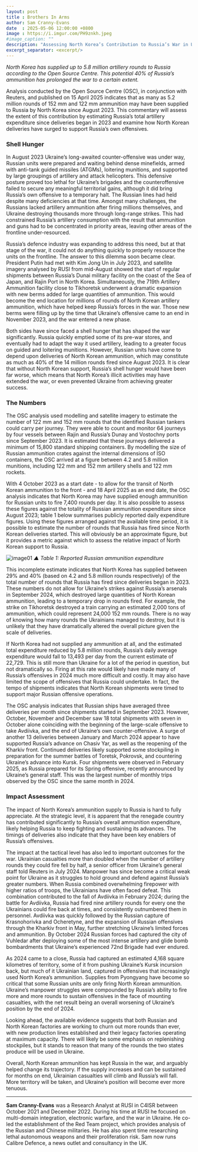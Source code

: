 ```yaml
---
layout: post
title : Brothers In Arms
author: Sam Cranny-Evans
date  : 2025-05-06 12:00:00 +0800
image : https://i.imgur.com/PH9znkh.jpeg
#image_caption: ""
description: "Assessing North Korea’s Contribution to Russia’s War in Ukraine"
excerpt_separator: <excerpt/>
---
```


_North Korea has supplied up to 5.8 million artillery rounds to Russia according to the Open Source Centre. This potential 40% of Russia’s ammunition has prolonged the war to a certain extent._

<excerpt/>

Analysis conducted by the Open Source Centre (OSC), in conjunction with Reuters, and published on 15 April 2025 indicates that as many as 5.2 million rounds of 152 mm and 122 mm ammunition may have been supplied to Russia by North Korea since August 2023. This commentary will assess the extent of this contribution by estimating Russia’s total artillery expenditure since deliveries began in 2023 and examine how North Korean deliveries have surged to support Russia’s own offensives.


### Shell Hunger

In August 2023 Ukraine’s long-awaited counter-offensive was under way, Russian units were prepared and waiting behind dense minefields, armed with anti-tank guided missiles (ATGMs), loitering munitions, and supported by large groupings of artillery and attack helicopters. This defensive posture proved too lethal for Ukraine’s brigades and the counteroffensive failed to secure any meaningful territorial gains, although it did bring Russia’s own offensive to a temporary halt. The Russian lines had held despite many deficiencies at that time. Amongst many challenges, the Russians lacked artillery ammunition after firing millions themselves, and Ukraine destroying thousands more through long-range strikes. This had constrained Russia’s artillery consumption with the result that ammunition and guns had to be concentrated in priority areas, leaving other areas of the frontline under-resourced.

Russia’s defence industry was expanding to address this need, but at that stage of the war, it could not do anything quickly to properly resource the units on the frontline. The answer to this dilemma soon became clear. President Putin had met with Kim Jong Un in July 2023, and satellite imagery analysed by RUSI from mid-August showed the start of regular shipments between Russia’s Dunai military facility on the coast of the Sea of Japan, and Rajin Port in North Korea. Simultaneously, the 719th Artillery Ammunition facility close to Tikhoretsk underwent a dramatic expansion with new berms added for large quantities of ammunition. This would become the end location for millions of rounds of North Korean artillery ammunition, which have helped keep Russia’s forces in the war. Those new berms were filling up by the time that Ukraine’s offensive came to an end in November 2023, and the war entered a new phase.

Both sides have since faced a shell hunger that has shaped the war significantly. Russia quickly emptied some of its pre-war stores, and eventually had to adapt the way it used artillery, leading to a greater focus on guided and loitering munitions. However, Russian units have come to depend upon deliveries of North Korean ammunition, which may constitute as much as 40% of the 14 million rounds fired since August 2023. It is clear that without North Korean support, Russia’s shell hunger would have been far worse, which means that North Korea’s illicit activities may have extended the war, or even prevented Ukraine from achieving greater success.


### The Numbers

The OSC analysis used modelling and satellite imagery to estimate the number of 122 mm and 152 mm rounds that the identified Russian tankers could carry per journey. They were able to count and monitor 64 journeys by four vessels between Rajin and Russia’s Dunay and Vostochny ports since September 2023. It is estimated that these journeys delivered a minimum of 15,800 standard shipping containers. By modelling the size of Russian ammunition crates against the internal dimensions of ISO containers, the OSC arrived at a figure between 4.2 and 5.8 million munitions, including 122 mm and 152 mm artillery shells and 122 mm rockets.

With 4 October 2023 as a start date - to allow for the transit of North Korean ammunition to the front - and 18 April 2025 as an end date, the OSC analysis indicates that North Korea may have supplied enough ammunition for Russian units to fire 7,400 rounds per day. It is also possible to assess these figures against the totality of Russian ammunition expenditure since August 2023; table 1 below summarises publicly reported daily expenditure figures. Using these figures arranged against the available time period, it is possible to estimate the number of rounds that Russia has fired since North Korean deliveries started. This will obviously be an approximate figure, but it provides a metric against which to assess the relative impact of North Korean support to Russia.

![image01](https://i.imgur.com/Y1zyvYe.png)
_▲ Table 1: Reported Russian ammunition expenditure_

This incomplete estimate indicates that North Korea has supplied between 29% and 40% (based on 4.2 and 5.8 million rounds respectively) of the total number of rounds that Russia has fired since deliveries began in 2023. These numbers do not allow for Ukraine’s strikes against Russia’s arsenals in September 2024, which destroyed large quantities of North Korean ammunition, leading to a temporary drop in rounds fired. For example, the strike on Tikhoretsk destroyed a train carrying an estimated 2,000 tons of ammunition, which could represent 24,000 152 mm rounds. There is no way of knowing how many rounds the Ukrainians managed to destroy, but it is unlikely that they have dramatically altered the overall picture given the scale of deliveries.

If North Korea had not supplied any ammunition at all, and the estimated total expenditure reduced by 5.8 million rounds, Russia’s daily average expenditure would fall to 13,493 per day from the current estimate of 22,729. This is still more than Ukraine for a lot of the period in question, but not dramatically so. Firing at this rate would likely have made many of Russia’s offensives in 2024 much more difficult and costly. It may also have limited the scope of offensives that Russia could undertake. In fact, the tempo of shipments indicates that North Korean shipments were timed to support major Russian offensive operations.

The OSC analysis indicates that Russian ships have averaged three deliveries per month since shipments started in September 2023. However, October, November and December saw 18 total shipments with seven in October alone coinciding with the beginning of the large-scale offensive to take Avdiivka, and the end of Ukraine’s own counter-offensive. A surge of another 13 deliveries between January and March 2024 appear to have supported Russia’s advance on Chasiv Yar, as well as the reopening of the Kharkiv front. Continued deliveries likely supported some stockpiling in preparation for the summer battles of Toretsk, Pokrovsk, and countering Ukraine’s advance into Kursk. Four shipments were observed in February 2025, as Russia prepared for its Spring offensive, recently announced by Ukraine’s general staff. This was the largest number of monthly trips observed by the OSC since the same month in 2024.


### Impact Assessment

The impact of North Korea’s ammunition supply to Russia is hard to fully appreciate. At the strategic level, it is apparent that the renegade country has contributed significantly to Russia’s overall ammunition expenditure, likely helping Russia to keep fighting and sustaining its advances. The timings of deliveries also indicate that they have been key enablers of Russia’s offensives.

The impact at the tactical level has also led to important outcomes for the war. Ukrainian casualties more than doubled when the number of artillery rounds they could fire fell by half, a senior officer from Ukraine’s general staff told Reuters in July 2024. Manpower has since become a critical weak point for Ukraine as it struggles to hold ground and defend against Russia’s greater numbers. When Russia combined overwhelming firepower with higher ratios of troops, the Ukrainians have often faced defeat. This combination contributed to the fall of Avdiivka in February 2024; during the battle for Avdiivka, Russia had fired nine artillery rounds for every one the Ukrainians could fire back at times, and consistently outnumbered them in personnel. Avdiivka was quickly followed by the Russian capture of Krasnohorivka and Ocheretyne, and the expansion of Russian offensives through the Kharkiv front in May, further stretching Ukraine’s limited forces and ammunition. By October 2024 Russian forces had captured the city of Vuhledar after deploying some of the most intense artillery and glide bomb bombardments that Ukraine’s experienced 72nd Brigade had ever endured.

As 2024 came to a close, Russia had captured an estimated 4,168 square kilometres of territory, some of it from pushing Ukraine’s Kursk incursion back, but much of it Ukrainian land, captured in offensives that increasingly used North Korea’s ammunition. Supplies from Pyongyang have become so critical that some Russian units are only firing North Korean ammunition. Ukraine’s manpower struggles were compounded by Russia’s ability to fire more and more rounds to sustain offensives in the face of mounting casualties, with the net result being an overall worsening of Ukraine’s position by the end of 2024.

Looking ahead, the available evidence suggests that both Russian and North Korean factories are working to churn out more rounds than ever, with new production lines established and their legacy factories operating at maximum capacity. There will likely be some emphasis on replenishing stockpiles, but it stands to reason that many of the rounds the two states produce will be used in Ukraine.

Overall, North Korean ammunition has kept Russia in the war, and arguably helped change its trajectory. If the supply increases and can be sustained for months on end, Ukrainian casualties will climb and Russia’s will fall. More territory will be taken, and Ukraine’s position will become ever more tenuous.

---

__Sam Cranny-Evans__ was a Research Analyst at RUSI in C4ISR between October 2021 and December 2022. During his time at RUSI he focused on multi-domain integration, electronic warfare, and the war in Ukraine. He co-led the establishment of the Red Team project, which provides analysis of the Russian and Chinese militaries. He has also spent time researching lethal autonomous weapons and their proliferation risk. Sam now runs Calibre Defence, a news outlet and consultancy in the UK.
